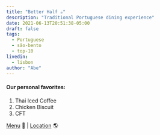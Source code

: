 ```yaml
---
title: "Better Half ☕️"
description: "Traditional Portuguese dining experience"
date: 2021-06-13T20:51:38-05:00
draft: false
tags:
  - Portuguese
  - são-bento
  - top-10
livedin:
  - lisbon
author: "Abe"
---
```


#### Our personal favorites:

1. Thai Iced Coffee
2. Chicken Biscuit
3. CFT

[Menu](https://www.betterhalfbar.com/menu) 📖  |  [Location](https://g.page/betterhalfbar?share) 🌎

